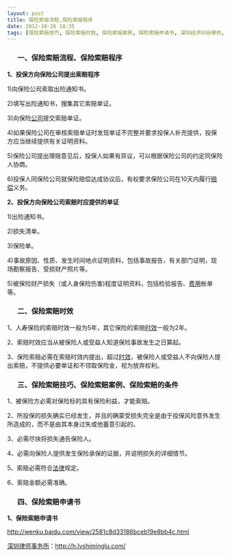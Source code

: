```yaml
---
layout: post
title: 保险索赔流程,保险索赔程序
date: 2012-10-26 18:35
tags: [保险索赔技巧, 保险索赔时效, 保险索赔案例, 保险索赔申请书, 深圳经济纠纷律师, 索赔]
---
```

<ol>
<h3>一、保险索赔流程、保险索赔程序</h3>
</ol>
<strong>1、投保方向保险公司提出索赔程序</strong>

1)向保险公司索取出险通知书。

2)填写出险通知书，搜集其它索赔单证。

3)向保险<a href="http://h.lvshiminglu.com/law/category/company">公司</a>提交索赔单证。

4)如果保险公司在审核索赔单证时发现单证不完整并要求投保人补充提供，投保方应当继续提供有关证明资料。

5)保险公司提出理赔意见后，投保人如果有异议，可以根据保险公司的约定同保险人协商。

6)投保人同保险公司就保险赔偿达成协议后，有权要求保险公司在10天内履行<a href="http://h.lvshiminglu.com/law/889.html">赔偿</a>义务。

<strong>2、投保方向保险公司索赔时应提供的单证</strong>

1)出险通知书。

2)损失清单。

3)保险单。

4)事故原因、性质、发生时间地点证明资料，包括事故报告，有关部门证明，现场勘察报告、受损财产照片等。

5)被保险财产损失（或人身保险伤害)程度证明资料，包括检验报告、<a href="http://h.lvshiminglu.com/law/801.html">费用</a>帐单等。
<ol>
<h3>二、保险索赔时效</h3>
</ol>
1、人寿保险的索赔时效一般为5年，其它保险的索赔<a href="http://h.lvshiminglu.com/law/709.html">时效</a>一般为2年。

2、索赔时效应当从被保险人或受益人知道保险事故发生之日算起。

3、保险索赔必需在索赔时效内提出，超过<a href="http://h.lvshiminglu.com/law/494.html">时效</a>，被保险人或受益人不向保险人提出索赔，不提供必要单证和不领取保险金，视为放弃权利。
<ol>
<h3>三、保险索赔技巧、保险索赔案例、保险索赔的条件</h3>
</ol>
1、被保险方必需对保险标的具有保险利益，才能索赔。

2、所投保的损失确实已经发生，并且的确蒙受损失完全是由于投保风险意外发生所造成的，而不是由其本身过失或他蓄意引起的。

3、必需尽快将损失通告保险人。

4、必需向保险人提供发生保险承保的证据，并说明损失的详细情节。

5、索赔必需符合<a href="http://h.lvshiminglu.com/law/488.html">法律</a>规定。

6、索赔金额必需准确。
<ol>
<h3>四、保险索赔申请书</h3>
</ol>
<strong>1、保险索赔申请书</strong>

http://wenku.baidu.com/view/2581c8d33186bceb19e8bb4c.html

<a href="http://h.lvshiminglu.com/">深圳律师事务所</a>：<a href="http://h.lvshiminglu.com/">http://h.lvshiminglu.com/</a>

